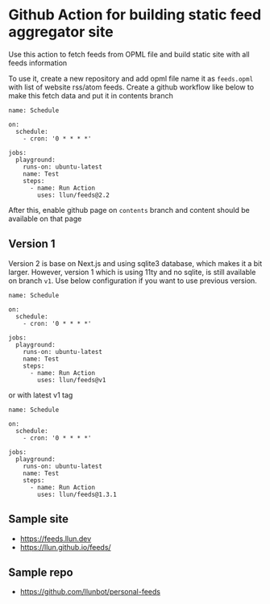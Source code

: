 # Github Action for building static feed aggregator site

Use this action to fetch feeds from OPML file and build static site
with all feeds information

To use it, create a new repository and add opml file name it as `feeds.opml` with list of
website rss/atom feeds. Create a github workflow like below to make this fetch data and
put it in contents branch

```
name: Schedule

on:
  schedule:
    - cron: '0 * * * *'

jobs:
  playground:
    runs-on: ubuntu-latest
    name: Test
    steps:
      - name: Run Action
        uses: llun/feeds@2.2
```

After this, enable github page on `contents` branch and content should be available on that page

## Version 1

Version 2 is base on Next.js and using sqlite3 database, which makes it a bit larger. However,
version 1 which is using 11ty and no sqlite, is still available on branch `v1`. Use below
configuration if you want to use previous version.

```
name: Schedule

on:
  schedule:
    - cron: '0 * * * *'

jobs:
  playground:
    runs-on: ubuntu-latest
    name: Test
    steps:
      - name: Run Action
        uses: llun/feeds@v1
```

or with latest v1 tag

```
name: Schedule

on:
  schedule:
    - cron: '0 * * * *'

jobs:
  playground:
    runs-on: ubuntu-latest
    name: Test
    steps:
      - name: Run Action
        uses: llun/feeds@1.3.1
```

## Sample site

- https://feeds.llun.dev
- https://llun.github.io/feeds/

## Sample repo

- https://github.com/llunbot/personal-feeds
